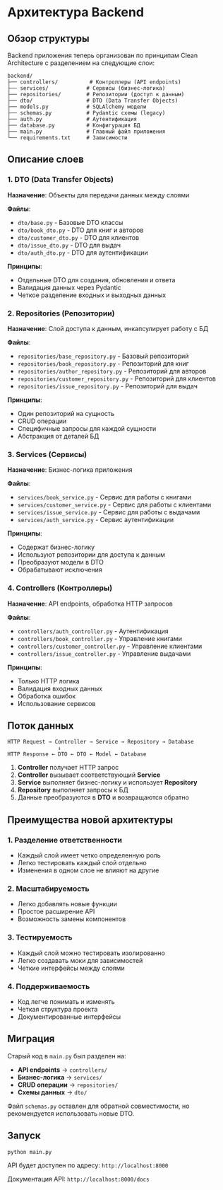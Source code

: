 # Архитектура Backend

## Обзор структуры

Backend приложения теперь организован по принципам Clean Architecture с разделением на следующие слои:

```
backend/
├── controllers/          # Контроллеры (API endpoints)
├── services/            # Сервисы (бизнес-логика)
├── repositories/        # Репозитории (доступ к данным)
├── dto/                 # DTO (Data Transfer Objects)
├── models.py            # SQLAlchemy модели
├── schemas.py           # Pydantic схемы (legacy)
├── auth.py              # Аутентификация
├── database.py          # Конфигурация БД
├── main.py              # Главный файл приложения
└── requirements.txt     # Зависимости
```

## Описание слоев

### 1. DTO (Data Transfer Objects)
**Назначение**: Объекты для передачи данных между слоями

**Файлы**:
- `dto/base.py` - Базовые DTO классы
- `dto/book_dto.py` - DTO для книг и авторов
- `dto/customer_dto.py` - DTO для клиентов
- `dto/issue_dto.py` - DTO для выдач
- `dto/auth_dto.py` - DTO для аутентификации

**Принципы**:
- Отдельные DTO для создания, обновления и ответа
- Валидация данных через Pydantic
- Четкое разделение входных и выходных данных

### 2. Repositories (Репозитории)
**Назначение**: Слой доступа к данным, инкапсулирует работу с БД

**Файлы**:
- `repositories/base_repository.py` - Базовый репозиторий
- `repositories/book_repository.py` - Репозиторий для книг
- `repositories/author_repository.py` - Репозиторий для авторов
- `repositories/customer_repository.py` - Репозиторий для клиентов
- `repositories/issue_repository.py` - Репозиторий для выдач

**Принципы**:
- Один репозиторий на сущность
- CRUD операции
- Специфичные запросы для каждой сущности
- Абстракция от деталей БД

### 3. Services (Сервисы)
**Назначение**: Бизнес-логика приложения

**Файлы**:
- `services/book_service.py` - Сервис для работы с книгами
- `services/customer_service.py` - Сервис для работы с клиентами
- `services/issue_service.py` - Сервис для работы с выдачами
- `services/auth_service.py` - Сервис аутентификации

**Принципы**:
- Содержат бизнес-логику
- Используют репозитории для доступа к данным
- Преобразуют модели в DTO
- Обрабатывают исключения

### 4. Controllers (Контроллеры)
**Назначение**: API endpoints, обработка HTTP запросов

**Файлы**:
- `controllers/auth_controller.py` - Аутентификация
- `controllers/book_controller.py` - Управление книгами
- `controllers/customer_controller.py` - Управление клиентами
- `controllers/issue_controller.py` - Управление выдачами

**Принципы**:
- Только HTTP логика
- Валидация входных данных
- Обработка ошибок
- Использование сервисов

## Поток данных

```
HTTP Request → Controller → Service → Repository → Database
                ↓
HTTP Response ← DTO ← DTO ← Model ← Database
```

1. **Controller** получает HTTP запрос
2. **Controller** вызывает соответствующий **Service**
3. **Service** выполняет бизнес-логику и использует **Repository**
4. **Repository** выполняет запросы к БД
5. Данные преобразуются в **DTO** и возвращаются обратно

## Преимущества новой архитектуры

### 1. Разделение ответственности
- Каждый слой имеет четко определенную роль
- Легко тестировать каждый слой отдельно
- Изменения в одном слое не влияют на другие

### 2. Масштабируемость
- Легко добавлять новые функции
- Простое расширение API
- Возможность замены компонентов

### 3. Тестируемость
- Каждый слой можно тестировать изолированно
- Легко создавать моки для зависимостей
- Четкие интерфейсы между слоями

### 4. Поддерживаемость
- Код легче понимать и изменять
- Четкая структура проекта
- Документированные интерфейсы

## Миграция

Старый код в `main.py` был разделен на:
- **API endpoints** → `controllers/`
- **Бизнес-логика** → `services/`
- **CRUD операции** → `repositories/`
- **Схемы данных** → `dto/`

Файл `schemas.py` оставлен для обратной совместимости, но рекомендуется использовать новые DTO.

## Запуск

```bash
python main.py
```

API будет доступен по адресу: `http://localhost:8000`

Документация API: `http://localhost:8000/docs`




